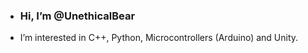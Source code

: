 - ### Hi, I’m @UnethicalBear
- I’m interested in C++, Python, Microcontrollers (Arduino) and Unity.

<!---
UnethicalBear/UnethicalBear is a ✨ special ✨ repository because its `README.md` (this file) appears on your GitHub profile.
You can click the Preview link to take a look at your changes.
--->

